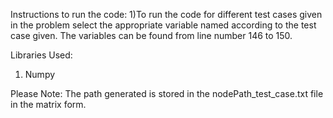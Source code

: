 Instructions to run the code:
1)To run the code for different test cases given in the problem select the appropriate variable 
named according to the test case given. The variables can be found from line number
146 to 150.

Libraries Used:
1) Numpy


Please Note:
The path generated is stored in the nodePath_test_case.txt file in the matrix form.

